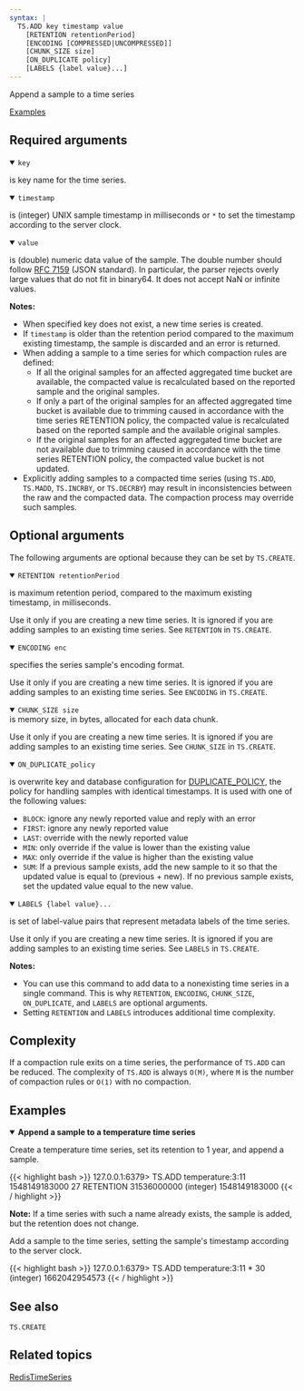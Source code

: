 ```yaml
---
syntax: |
  TS.ADD key timestamp value 
    [RETENTION retentionPeriod] 
    [ENCODING [COMPRESSED|UNCOMPRESSED]] 
    [CHUNK_SIZE size] 
    [ON_DUPLICATE policy] 
    [LABELS {label value}...]
---
```


Append a sample to a time series

[Examples](#examples)

## Required arguments

<details open><summary><code>key</code></summary> 

is key name for the time series.
</details>

<details open><summary><code>timestamp</code></summary> 

is (integer) UNIX sample timestamp in milliseconds or `*` to set the timestamp according to the server clock.
</details>

<details open><summary><code>value</code></summary> 

is (double) numeric data value of the sample. The double number should follow [RFC 7159](https://tools.ietf.org/html/rfc7159) (JSON standard). In particular, the parser rejects overly large values that do not fit in binary64. It does not accept NaN or infinite values.
</details>

<note><b>Notes:</b>
- When specified key does not exist, a new time series is created.
- If `timestamp` is older than the retention period compared to the maximum existing timestamp, the sample is discarded and an error is returned.
- When adding a sample to a time series for which compaction rules are defined:
  - If all the original samples for an affected aggregated time bucket are available, the compacted value is recalculated based on the reported sample and the original samples.
  - If only a part of the original samples for an affected aggregated time bucket is available due to trimming caused in accordance with the time series RETENTION policy, the compacted value is recalculated based on the reported sample and the available original samples.
  - If the original samples for an affected aggregated time bucket are not available due to trimming caused in accordance with the time series RETENTION policy, the compacted value bucket is not updated.
- Explicitly adding samples to a compacted time series (using `TS.ADD`, `TS.MADD`, `TS.INCRBY`, or `TS.DECRBY`) may result in inconsistencies between the raw and the compacted data. The compaction process may override such samples.
</note>

## Optional arguments

The following arguments are optional because they can be set by `TS.CREATE`.

<details open><summary><code>RETENTION retentionPeriod</code></summary> 
 
 is maximum retention period, compared to the maximum existing timestamp, in milliseconds.

Use it only if you are creating a new time series. It is ignored if you are adding samples to an existing time series. See `RETENTION` in `TS.CREATE`.
</details>
    
<details open><summary><code>ENCODING enc</code></summary> 

specifies the series sample's encoding format.

Use it only if you are creating a new time series. It is ignored if you are adding samples to an existing time series. See `ENCODING` in `TS.CREATE`.
</details>

<details open><summary><code>CHUNK_SIZE size</code></summary> is memory size, in bytes, allocated for each data chunk.

Use it only if you are creating a new time series. It is ignored if you are adding samples to an existing time series. See `CHUNK_SIZE` in `TS.CREATE`.
</details>

<details open><summary><code>ON_DUPLICATE_policy</code></summary> 

is overwrite key and database configuration for [DUPLICATE_POLICY](/docs/stack/timeseries/configuration/#duplicate_policy), the policy for handling samples with identical timestamps. It is used with one of the following values:
  - `BLOCK`: ignore any newly reported value and reply with an error
  - `FIRST`: ignore any newly reported value
  - `LAST`: override with the newly reported value
  - `MIN`: only override if the value is lower than the existing value
  - `MAX`: only override if the value is higher than the existing value
  - `SUM`: If a previous sample exists, add the new sample to it so that the updated value is equal to (previous + new). If no previous sample exists, set the updated value equal to the new value.
</details>

<details open><summary><code>LABELS {label value}...</code></summary> 

is set of label-value pairs that represent metadata labels of the time series.

Use it only if you are creating a new time series. It is ignored if you are adding samples to an existing time series. See `LABELS` in `TS.CREATE`.
</details>

<note><b>Notes:</b>
- You can use this command to add data to a nonexisting time series in a single command.
  This is why `RETENTION`, `ENCODING`, `CHUNK_SIZE`, `ON_DUPLICATE`, and `LABELS` are optional arguments.
- Setting `RETENTION` and `LABELS` introduces additional time complexity.
</note>

## Complexity

If a compaction rule exits on a time series, the performance of `TS.ADD` can be reduced.
The complexity of `TS.ADD` is always `O(M)`, where `M` is the number of compaction rules or `O(1)` with no compaction.

## Examples

<details open><summary><b>Append a sample to a temperature time series</b></summary>

Create a temperature time series, set its retention to 1 year, and append a sample.

{{< highlight bash >}}
127.0.0.1:6379> TS.ADD temperature:3:11 1548149183000 27 RETENTION 31536000000
(integer) 1548149183000
{{< / highlight >}}

<note><b>Note:</b> If a time series with such a name already exists, the sample is added, but the retention does not change.</note>

Add a sample to the time series, setting the sample's timestamp according to the server clock.

{{< highlight bash >}}
127.0.0.1:6379> TS.ADD temperature:3:11 * 30
(integer) 1662042954573
{{< / highlight >}}
</details>

## See also

`TS.CREATE` 

## Related topics

[RedisTimeSeries](/docs/stack/timeseries)
